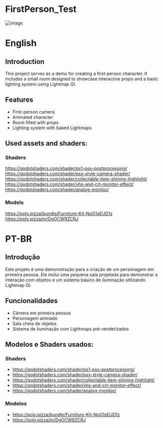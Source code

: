 # FirstPerson_Test

![image](https://github.com/user-attachments/assets/8c2b83b2-b9e3-42c3-9881-f32a496ec231)

# English

## Introduction

This project serves as a demo for creating a first-person character. It includes a small room designed to showcase interactive props and a basic lighting system using Lightmap GI.

## Features

- First-person camera
- Animated character
- Room filled with props
- Lighting system with baked Lightmaps

## Used assets and shaders:

### Shaders
https://godotshaders.com/shader/ps1-psx-postprocessing/
https://godotshaders.com/shader/psx-style-camera-shader/
https://godotshaders.com/shader/collectable-item-shining-highlight/
https://godotshaders.com/shader/vhs-and-crt-monitor-effect/
https://godotshaders.com/shader/analog-monitor/

### Models
https://poly.pizza/bundle/Furniture-Kit-NoG1sEUD1z
https://poly.pizza/m/DgOCW9ZCRJ

# PT-BR

## Introdução

Este projeto é uma demonstração para a criação de um personagem em primeira pessoa. Ele inclui uma pequena sala projetada para demonstrar a interação com objetos e um sistema básico de iluminação utilizando Lightmap GI.

## Funcionalidades

- Câmera em primeira pessoa  
- Personagem animado
- Sala cheia de objetos
- Sistema de iluminação com Lightmaps pré-renderizados

## Modelos e Shaders usados:

### Shaders
 - https://godotshaders.com/shader/ps1-psx-postprocessing/
 - https://godotshaders.com/shader/psx-style-camera-shader/
 - https://godotshaders.com/shader/collectable-item-shining-highlight/
 - https://godotshaders.com/shader/vhs-and-crt-monitor-effect/
 - https://godotshaders.com/shader/analog-monitor/

### Modelos
 - https://poly.pizza/bundle/Furniture-Kit-NoG1sEUD1z
 - https://poly.pizza/m/DgOCW9ZCRJ
